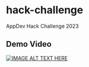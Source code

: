 # hack-challenge
AppDev Hack Challenge 2023
## Demo Video

[![IMAGE ALT TEXT HERE](https://img.youtube.com/vi/Q0gkfdx9nMM/0.jpg)](https://www.youtube.com/watch?v=Q0gkfdx9nMM)
